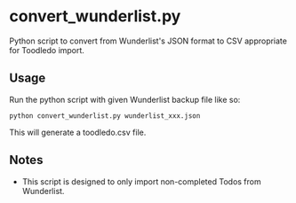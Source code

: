# convert_wunderlist.py

Python script to convert from Wunderlist's JSON format to CSV appropriate for Toodledo import.

## Usage

Run the python script with given Wunderlist backup file like so:

```python convert_wunderlist.py wunderlist_xxx.json```

This will generate a toodledo.csv file. 

## Notes

* This script is designed to only import non-completed Todos from Wunderlist.
